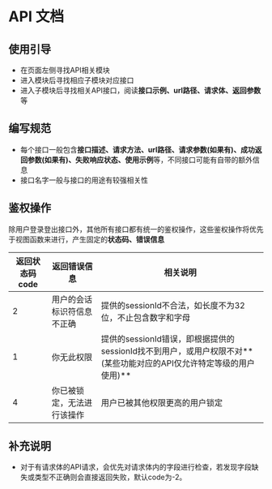 # API 文档

## 使用引导

* 在页面左侧寻找API相关模块
* 进入模块后寻找相应子模块对应接口
* 进入子模块后寻找相关API接口，阅读**接口示例、url路径、请求体、返回参数**等

## 编写规范

* 每个接口一般包含**接口描述、请求方法、url路径、请求参数(如果有)、成功返回参数(如果有)、失败响应状态、使用示例**等，不同接口可能有自带的额外信息
* 接口名字一般与接口的用途有较强相关性

## 鉴权操作

除用户登录登出接口外，其他所有接口都有统一的鉴权操作，这些鉴权操作将优先于视图函数来进行，产生固定的**状态码、错误信息**

| 返回状态码code | 返回错误信息               | 相关说明                                                                                                            |
| -------------- | -------------------------- | ------------------------------------------------------------------------------------------------------------------- |
| 2              | 用户的会话标识符信息不正确 | 提供的sessionId不合法，如长度不为32位，不止包含数字和字母                                                           |
| 1              | 你无此权限                 | 提供的sessionId错误，即根据提供的sessionId找不到用户，或用户权限不对**(某些功能对应的API仅允许特定等级的用户使用)** |
| 4              | 你已被锁定，无法进行该操作 | 用户已被其他权限更高的用户锁定                                                                                      |

## 补充说明

* 对于有请求体的API请求，会优先对请求体内的字段进行检查，若发现字段缺失或类型不正确则会直接返回失败，默认code为-2。
